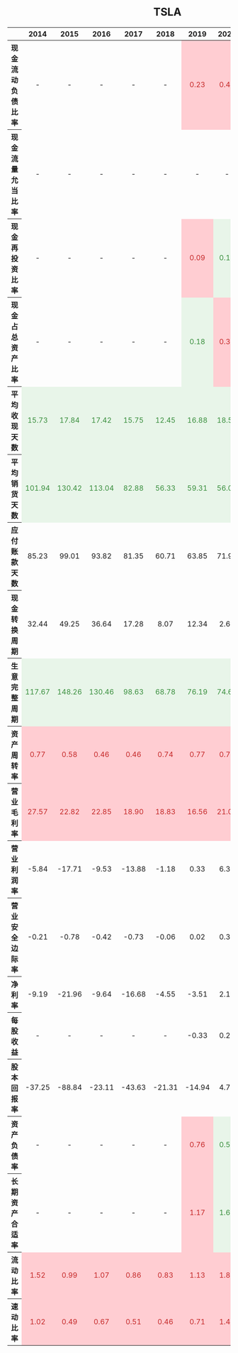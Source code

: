 ---
---

<style type="text/css">
#T_8db20 table {
  width: 100%;
  table-layout: fixed;
}
#T_8db20 th {
  font-size: 100%;
  text-align: center;
  font-weight: bold;
}
#T_8db20 th:nth-child(1) {
  width: 20%;
}
#T_8db20 th:not(:first-child) {
  width: 8%;
}
#T_8db20 td {
  text-align: center;
}
#T_8db20 caption {
  caption-side: top;
  font-size: 150%;
  font-weight: bold;
  text-align: center;
  margin: 20px 0 20px 0;
}
#T_8db20_row0_col5, #T_8db20_row0_col6, #T_8db20_row0_col7, #T_8db20_row0_col8, #T_8db20_row0_col9, #T_8db20_row2_col5, #T_8db20_row3_col6, #T_8db20_row3_col7, #T_8db20_row9_col0, #T_8db20_row9_col1, #T_8db20_row9_col2, #T_8db20_row9_col3, #T_8db20_row9_col4, #T_8db20_row9_col5, #T_8db20_row9_col6, #T_8db20_row9_col7, #T_8db20_row10_col0, #T_8db20_row10_col1, #T_8db20_row10_col2, #T_8db20_row10_col3, #T_8db20_row10_col4, #T_8db20_row10_col5, #T_8db20_row10_col6, #T_8db20_row10_col7, #T_8db20_row10_col8, #T_8db20_row10_col9, #T_8db20_row16_col5, #T_8db20_row17_col5, #T_8db20_row17_col7, #T_8db20_row18_col0, #T_8db20_row18_col1, #T_8db20_row18_col2, #T_8db20_row18_col3, #T_8db20_row18_col4, #T_8db20_row18_col5, #T_8db20_row18_col6, #T_8db20_row18_col7, #T_8db20_row18_col8, #T_8db20_row18_col9, #T_8db20_row19_col0, #T_8db20_row19_col1, #T_8db20_row19_col2, #T_8db20_row19_col3, #T_8db20_row19_col4, #T_8db20_row19_col5, #T_8db20_row19_col6, #T_8db20_row19_col7, #T_8db20_row19_col8, #T_8db20_row19_col9 {
  background-color: #ffcdd2;
  color: #c62828;
}
#T_8db20_row1_col9, #T_8db20_row2_col6, #T_8db20_row2_col7, #T_8db20_row2_col8, #T_8db20_row2_col9, #T_8db20_row3_col5, #T_8db20_row3_col8, #T_8db20_row3_col9, #T_8db20_row4_col0, #T_8db20_row4_col1, #T_8db20_row4_col2, #T_8db20_row4_col3, #T_8db20_row4_col4, #T_8db20_row4_col5, #T_8db20_row4_col6, #T_8db20_row4_col7, #T_8db20_row4_col8, #T_8db20_row4_col9, #T_8db20_row5_col0, #T_8db20_row5_col1, #T_8db20_row5_col2, #T_8db20_row5_col3, #T_8db20_row5_col4, #T_8db20_row5_col5, #T_8db20_row5_col6, #T_8db20_row5_col7, #T_8db20_row5_col8, #T_8db20_row5_col9, #T_8db20_row8_col0, #T_8db20_row8_col1, #T_8db20_row8_col2, #T_8db20_row8_col3, #T_8db20_row8_col4, #T_8db20_row8_col5, #T_8db20_row8_col6, #T_8db20_row8_col7, #T_8db20_row8_col8, #T_8db20_row8_col9, #T_8db20_row9_col8, #T_8db20_row9_col9, #T_8db20_row16_col6, #T_8db20_row16_col7, #T_8db20_row16_col8, #T_8db20_row16_col9, #T_8db20_row17_col6, #T_8db20_row17_col8, #T_8db20_row17_col9 {
  background-color: #e8f5e9;
  color: #388e3c;
}
</style>
<table id="T_8db20">
  <caption>TSLA</caption>
  <thead>
    <tr>
      <th class="blank level0" >&nbsp;</th>
      <th id="T_8db20_level0_col0" class="col_heading level0 col0" >2014</th>
      <th id="T_8db20_level0_col1" class="col_heading level0 col1" >2015</th>
      <th id="T_8db20_level0_col2" class="col_heading level0 col2" >2016</th>
      <th id="T_8db20_level0_col3" class="col_heading level0 col3" >2017</th>
      <th id="T_8db20_level0_col4" class="col_heading level0 col4" >2018</th>
      <th id="T_8db20_level0_col5" class="col_heading level0 col5" >2019</th>
      <th id="T_8db20_level0_col6" class="col_heading level0 col6" >2020</th>
      <th id="T_8db20_level0_col7" class="col_heading level0 col7" >2021</th>
      <th id="T_8db20_level0_col8" class="col_heading level0 col8" >2022</th>
      <th id="T_8db20_level0_col9" class="col_heading level0 col9" >2023</th>
    </tr>
  </thead>
  <tbody>
    <tr>
      <th id="T_8db20_level0_row0" class="row_heading level0 row0" >现金流动负债比率</th>
      <td id="T_8db20_row0_col0" class="data row0 col0" >-</td>
      <td id="T_8db20_row0_col1" class="data row0 col1" >-</td>
      <td id="T_8db20_row0_col2" class="data row0 col2" >-</td>
      <td id="T_8db20_row0_col3" class="data row0 col3" >-</td>
      <td id="T_8db20_row0_col4" class="data row0 col4" >-</td>
      <td id="T_8db20_row0_col5" class="data row0 col5" >0.23</td>
      <td id="T_8db20_row0_col6" class="data row0 col6" >0.42</td>
      <td id="T_8db20_row0_col7" class="data row0 col7" >0.58</td>
      <td id="T_8db20_row0_col8" class="data row0 col8" >0.55</td>
      <td id="T_8db20_row0_col9" class="data row0 col9" >0.46</td>
    </tr>
    <tr>
      <th id="T_8db20_level0_row1" class="row_heading level0 row1" >现金流量允当比率</th>
      <td id="T_8db20_row1_col0" class="data row1 col0" >-</td>
      <td id="T_8db20_row1_col1" class="data row1 col1" >-</td>
      <td id="T_8db20_row1_col2" class="data row1 col2" >-</td>
      <td id="T_8db20_row1_col3" class="data row1 col3" >-</td>
      <td id="T_8db20_row1_col4" class="data row1 col4" >-</td>
      <td id="T_8db20_row1_col5" class="data row1 col5" >-</td>
      <td id="T_8db20_row1_col6" class="data row1 col6" >-</td>
      <td id="T_8db20_row1_col7" class="data row1 col7" >-</td>
      <td id="T_8db20_row1_col8" class="data row1 col8" >-</td>
      <td id="T_8db20_row1_col9" class="data row1 col9" >1.25</td>
    </tr>
    <tr>
      <th id="T_8db20_level0_row2" class="row_heading level0 row2" >现金再投资比率</th>
      <td id="T_8db20_row2_col0" class="data row2 col0" >-</td>
      <td id="T_8db20_row2_col1" class="data row2 col1" >-</td>
      <td id="T_8db20_row2_col2" class="data row2 col2" >-</td>
      <td id="T_8db20_row2_col3" class="data row2 col3" >-</td>
      <td id="T_8db20_row2_col4" class="data row2 col4" >-</td>
      <td id="T_8db20_row2_col5" class="data row2 col5" >0.09</td>
      <td id="T_8db20_row2_col6" class="data row2 col6" >0.15</td>
      <td id="T_8db20_row2_col7" class="data row2 col7" >0.27</td>
      <td id="T_8db20_row2_col8" class="data row2 col8" >0.26</td>
      <td id="T_8db20_row2_col9" class="data row2 col9" >0.17</td>
    </tr>
    <tr>
      <th id="T_8db20_level0_row3" class="row_heading level0 row3" >现金占总资产比率</th>
      <td id="T_8db20_row3_col0" class="data row3 col0" >-</td>
      <td id="T_8db20_row3_col1" class="data row3 col1" >-</td>
      <td id="T_8db20_row3_col2" class="data row3 col2" >-</td>
      <td id="T_8db20_row3_col3" class="data row3 col3" >-</td>
      <td id="T_8db20_row3_col4" class="data row3 col4" >-</td>
      <td id="T_8db20_row3_col5" class="data row3 col5" >0.18</td>
      <td id="T_8db20_row3_col6" class="data row3 col6" >0.37</td>
      <td id="T_8db20_row3_col7" class="data row3 col7" >0.28</td>
      <td id="T_8db20_row3_col8" class="data row3 col8" >0.20</td>
      <td id="T_8db20_row3_col9" class="data row3 col9" >0.15</td>
    </tr>
    <tr>
      <th id="T_8db20_level0_row4" class="row_heading level0 row4" >平均收现天数</th>
      <td id="T_8db20_row4_col0" class="data row4 col0" >15.73</td>
      <td id="T_8db20_row4_col1" class="data row4 col1" >17.84</td>
      <td id="T_8db20_row4_col2" class="data row4 col2" >17.42</td>
      <td id="T_8db20_row4_col3" class="data row4 col3" >15.75</td>
      <td id="T_8db20_row4_col4" class="data row4 col4" >12.45</td>
      <td id="T_8db20_row4_col5" class="data row4 col5" >16.88</td>
      <td id="T_8db20_row4_col6" class="data row4 col6" >18.58</td>
      <td id="T_8db20_row4_col7" class="data row4 col7" >12.88</td>
      <td id="T_8db20_row4_col8" class="data row4 col8" >10.90</td>
      <td id="T_8db20_row4_col9" class="data row4 col9" >12.18</td>
    </tr>
    <tr>
      <th id="T_8db20_level0_row5" class="row_heading level0 row5" >平均销货天数</th>
      <td id="T_8db20_row5_col0" class="data row5 col0" >101.94</td>
      <td id="T_8db20_row5_col1" class="data row5 col1" >130.42</td>
      <td id="T_8db20_row5_col2" class="data row5 col2" >113.04</td>
      <td id="T_8db20_row5_col3" class="data row5 col3" >82.88</td>
      <td id="T_8db20_row5_col4" class="data row5 col4" >56.33</td>
      <td id="T_8db20_row5_col5" class="data row5 col5" >59.31</td>
      <td id="T_8db20_row5_col6" class="data row5 col6" >56.08</td>
      <td id="T_8db20_row5_col7" class="data row5 col7" >44.73</td>
      <td id="T_8db20_row5_col8" class="data row5 col8" >55.99</td>
      <td id="T_8db20_row5_col9" class="data row5 col9" >61.05</td>
    </tr>
    <tr>
      <th id="T_8db20_level0_row6" class="row_heading level0 row6" >应付账款天数</th>
      <td id="T_8db20_row6_col0" class="data row6 col0" >85.23</td>
      <td id="T_8db20_row6_col1" class="data row6 col1" >99.01</td>
      <td id="T_8db20_row6_col2" class="data row6 col2" >93.82</td>
      <td id="T_8db20_row6_col3" class="data row6 col3" >81.35</td>
      <td id="T_8db20_row6_col4" class="data row6 col4" >60.71</td>
      <td id="T_8db20_row6_col5" class="data row6 col5" >63.85</td>
      <td id="T_8db20_row6_col6" class="data row6 col6" >71.97</td>
      <td id="T_8db20_row6_col7" class="data row6 col7" >72.95</td>
      <td id="T_8db20_row6_col8" class="data row6 col8" >76.12</td>
      <td id="T_8db20_row6_col9" class="data row6 col9" >68.48</td>
    </tr>
    <tr>
      <th id="T_8db20_level0_row7" class="row_heading level0 row7" >现金转换周期</th>
      <td id="T_8db20_row7_col0" class="data row7 col0" >32.44</td>
      <td id="T_8db20_row7_col1" class="data row7 col1" >49.25</td>
      <td id="T_8db20_row7_col2" class="data row7 col2" >36.64</td>
      <td id="T_8db20_row7_col3" class="data row7 col3" >17.28</td>
      <td id="T_8db20_row7_col4" class="data row7 col4" >8.07</td>
      <td id="T_8db20_row7_col5" class="data row7 col5" >12.34</td>
      <td id="T_8db20_row7_col6" class="data row7 col6" >2.69</td>
      <td id="T_8db20_row7_col7" class="data row7 col7" >-15.34</td>
      <td id="T_8db20_row7_col8" class="data row7 col8" >-9.23</td>
      <td id="T_8db20_row7_col9" class="data row7 col9" >4.75</td>
    </tr>
    <tr>
      <th id="T_8db20_level0_row8" class="row_heading level0 row8" >生意完整周期</th>
      <td id="T_8db20_row8_col0" class="data row8 col0" >117.67</td>
      <td id="T_8db20_row8_col1" class="data row8 col1" >148.26</td>
      <td id="T_8db20_row8_col2" class="data row8 col2" >130.46</td>
      <td id="T_8db20_row8_col3" class="data row8 col3" >98.63</td>
      <td id="T_8db20_row8_col4" class="data row8 col4" >68.78</td>
      <td id="T_8db20_row8_col5" class="data row8 col5" >76.19</td>
      <td id="T_8db20_row8_col6" class="data row8 col6" >74.66</td>
      <td id="T_8db20_row8_col7" class="data row8 col7" >57.61</td>
      <td id="T_8db20_row8_col8" class="data row8 col8" >66.89</td>
      <td id="T_8db20_row8_col9" class="data row8 col9" >73.23</td>
    </tr>
    <tr>
      <th id="T_8db20_level0_row9" class="row_heading level0 row9" >资产周转率</th>
      <td id="T_8db20_row9_col0" class="data row9 col0" >0.77</td>
      <td id="T_8db20_row9_col1" class="data row9 col1" >0.58</td>
      <td id="T_8db20_row9_col2" class="data row9 col2" >0.46</td>
      <td id="T_8db20_row9_col3" class="data row9 col3" >0.46</td>
      <td id="T_8db20_row9_col4" class="data row9 col4" >0.74</td>
      <td id="T_8db20_row9_col5" class="data row9 col5" >0.77</td>
      <td id="T_8db20_row9_col6" class="data row9 col6" >0.73</td>
      <td id="T_8db20_row9_col7" class="data row9 col7" >0.94</td>
      <td id="T_8db20_row9_col8" class="data row9 col8" >1.13</td>
      <td id="T_8db20_row9_col9" class="data row9 col9" >1.02</td>
    </tr>
    <tr>
      <th id="T_8db20_level0_row10" class="row_heading level0 row10" >营业毛利率</th>
      <td id="T_8db20_row10_col0" class="data row10 col0" >27.57</td>
      <td id="T_8db20_row10_col1" class="data row10 col1" >22.82</td>
      <td id="T_8db20_row10_col2" class="data row10 col2" >22.85</td>
      <td id="T_8db20_row10_col3" class="data row10 col3" >18.90</td>
      <td id="T_8db20_row10_col4" class="data row10 col4" >18.83</td>
      <td id="T_8db20_row10_col5" class="data row10 col5" >16.56</td>
      <td id="T_8db20_row10_col6" class="data row10 col6" >21.02</td>
      <td id="T_8db20_row10_col7" class="data row10 col7" >25.28</td>
      <td id="T_8db20_row10_col8" class="data row10 col8" >25.60</td>
      <td id="T_8db20_row10_col9" class="data row10 col9" >18.25</td>
    </tr>
    <tr>
      <th id="T_8db20_level0_row11" class="row_heading level0 row11" >营业利润率</th>
      <td id="T_8db20_row11_col0" class="data row11 col0" >-5.84</td>
      <td id="T_8db20_row11_col1" class="data row11 col1" >-17.71</td>
      <td id="T_8db20_row11_col2" class="data row11 col2" >-9.53</td>
      <td id="T_8db20_row11_col3" class="data row11 col3" >-13.88</td>
      <td id="T_8db20_row11_col4" class="data row11 col4" >-1.18</td>
      <td id="T_8db20_row11_col5" class="data row11 col5" >0.33</td>
      <td id="T_8db20_row11_col6" class="data row11 col6" >6.32</td>
      <td id="T_8db20_row11_col7" class="data row11 col7" >12.07</td>
      <td id="T_8db20_row11_col8" class="data row11 col8" >16.98</td>
      <td id="T_8db20_row11_col9" class="data row11 col9" >9.19</td>
    </tr>
    <tr>
      <th id="T_8db20_level0_row12" class="row_heading level0 row12" >营业安全边际率</th>
      <td id="T_8db20_row12_col0" class="data row12 col0" >-0.21</td>
      <td id="T_8db20_row12_col1" class="data row12 col1" >-0.78</td>
      <td id="T_8db20_row12_col2" class="data row12 col2" >-0.42</td>
      <td id="T_8db20_row12_col3" class="data row12 col3" >-0.73</td>
      <td id="T_8db20_row12_col4" class="data row12 col4" >-0.06</td>
      <td id="T_8db20_row12_col5" class="data row12 col5" >0.02</td>
      <td id="T_8db20_row12_col6" class="data row12 col6" >0.30</td>
      <td id="T_8db20_row12_col7" class="data row12 col7" >0.48</td>
      <td id="T_8db20_row12_col8" class="data row12 col8" >0.66</td>
      <td id="T_8db20_row12_col9" class="data row12 col9" >0.50</td>
    </tr>
    <tr>
      <th id="T_8db20_level0_row13" class="row_heading level0 row13" >净利率</th>
      <td id="T_8db20_row13_col0" class="data row13 col0" >-9.19</td>
      <td id="T_8db20_row13_col1" class="data row13 col1" >-21.96</td>
      <td id="T_8db20_row13_col2" class="data row13 col2" >-9.64</td>
      <td id="T_8db20_row13_col3" class="data row13 col3" >-16.68</td>
      <td id="T_8db20_row13_col4" class="data row13 col4" >-4.55</td>
      <td id="T_8db20_row13_col5" class="data row13 col5" >-3.51</td>
      <td id="T_8db20_row13_col6" class="data row13 col6" >2.19</td>
      <td id="T_8db20_row13_col7" class="data row13 col7" >10.25</td>
      <td id="T_8db20_row13_col8" class="data row13 col8" >15.45</td>
      <td id="T_8db20_row13_col9" class="data row13 col9" >15.50</td>
    </tr>
    <tr>
      <th id="T_8db20_level0_row14" class="row_heading level0 row14" >每股收益</th>
      <td id="T_8db20_row14_col0" class="data row14 col0" >-</td>
      <td id="T_8db20_row14_col1" class="data row14 col1" >-</td>
      <td id="T_8db20_row14_col2" class="data row14 col2" >-</td>
      <td id="T_8db20_row14_col3" class="data row14 col3" >-</td>
      <td id="T_8db20_row14_col4" class="data row14 col4" >-</td>
      <td id="T_8db20_row14_col5" class="data row14 col5" >-0.33</td>
      <td id="T_8db20_row14_col6" class="data row14 col6" >0.25</td>
      <td id="T_8db20_row14_col7" class="data row14 col7" >1.87</td>
      <td id="T_8db20_row14_col8" class="data row14 col8" >4.02</td>
      <td id="T_8db20_row14_col9" class="data row14 col9" >4.73</td>
    </tr>
    <tr>
      <th id="T_8db20_level0_row15" class="row_heading level0 row15" >股本回报率</th>
      <td id="T_8db20_row15_col0" class="data row15 col0" >-37.25</td>
      <td id="T_8db20_row15_col1" class="data row15 col1" >-88.84</td>
      <td id="T_8db20_row15_col2" class="data row15 col2" >-23.11</td>
      <td id="T_8db20_row15_col3" class="data row15 col3" >-43.63</td>
      <td id="T_8db20_row15_col4" class="data row15 col4" >-21.31</td>
      <td id="T_8db20_row15_col5" class="data row15 col5" >-14.94</td>
      <td id="T_8db20_row15_col6" class="data row15 col6" >4.78</td>
      <td id="T_8db20_row15_col7" class="data row15 col7" >21.06</td>
      <td id="T_8db20_row15_col8" class="data row15 col8" >33.60</td>
      <td id="T_8db20_row15_col9" class="data row15 col9" >27.95</td>
    </tr>
    <tr>
      <th id="T_8db20_level0_row16" class="row_heading level0 row16" >资产负债率</th>
      <td id="T_8db20_row16_col0" class="data row16 col0" >-</td>
      <td id="T_8db20_row16_col1" class="data row16 col1" >-</td>
      <td id="T_8db20_row16_col2" class="data row16 col2" >-</td>
      <td id="T_8db20_row16_col3" class="data row16 col3" >-</td>
      <td id="T_8db20_row16_col4" class="data row16 col4" >-</td>
      <td id="T_8db20_row16_col5" class="data row16 col5" >0.76</td>
      <td id="T_8db20_row16_col6" class="data row16 col6" >0.55</td>
      <td id="T_8db20_row16_col7" class="data row16 col7" >0.49</td>
      <td id="T_8db20_row16_col8" class="data row16 col8" >0.44</td>
      <td id="T_8db20_row16_col9" class="data row16 col9" >0.40</td>
    </tr>
    <tr>
      <th id="T_8db20_level0_row17" class="row_heading level0 row17" >长期资产合适率</th>
      <td id="T_8db20_row17_col0" class="data row17 col0" >-</td>
      <td id="T_8db20_row17_col1" class="data row17 col1" >-</td>
      <td id="T_8db20_row17_col2" class="data row17 col2" >-</td>
      <td id="T_8db20_row17_col3" class="data row17 col3" >-</td>
      <td id="T_8db20_row17_col4" class="data row17 col4" >-</td>
      <td id="T_8db20_row17_col5" class="data row17 col5" >1.17</td>
      <td id="T_8db20_row17_col6" class="data row17 col6" >1.62</td>
      <td id="T_8db20_row17_col7" class="data row17 col7" >1.36</td>
      <td id="T_8db20_row17_col8" class="data row17 col8" >1.52</td>
      <td id="T_8db20_row17_col9" class="data row17 col9" >1.73</td>
    </tr>
    <tr>
      <th id="T_8db20_level0_row18" class="row_heading level0 row18" >流动比率</th>
      <td id="T_8db20_row18_col0" class="data row18 col0" >1.52</td>
      <td id="T_8db20_row18_col1" class="data row18 col1" >0.99</td>
      <td id="T_8db20_row18_col2" class="data row18 col2" >1.07</td>
      <td id="T_8db20_row18_col3" class="data row18 col3" >0.86</td>
      <td id="T_8db20_row18_col4" class="data row18 col4" >0.83</td>
      <td id="T_8db20_row18_col5" class="data row18 col5" >1.13</td>
      <td id="T_8db20_row18_col6" class="data row18 col6" >1.88</td>
      <td id="T_8db20_row18_col7" class="data row18 col7" >1.38</td>
      <td id="T_8db20_row18_col8" class="data row18 col8" >1.53</td>
      <td id="T_8db20_row18_col9" class="data row18 col9" >1.73</td>
    </tr>
    <tr>
      <th id="T_8db20_level0_row19" class="row_heading level0 row19" >速动比率</th>
      <td id="T_8db20_row19_col0" class="data row19 col0" >1.02</td>
      <td id="T_8db20_row19_col1" class="data row19 col1" >0.49</td>
      <td id="T_8db20_row19_col2" class="data row19 col2" >0.67</td>
      <td id="T_8db20_row19_col3" class="data row19 col3" >0.51</td>
      <td id="T_8db20_row19_col4" class="data row19 col4" >0.46</td>
      <td id="T_8db20_row19_col5" class="data row19 col5" >0.71</td>
      <td id="T_8db20_row19_col6" class="data row19 col6" >1.49</td>
      <td id="T_8db20_row19_col7" class="data row19 col7" >1.00</td>
      <td id="T_8db20_row19_col8" class="data row19 col8" >0.94</td>
      <td id="T_8db20_row19_col9" class="data row19 col9" >1.13</td>
    </tr>
  </tbody>
</table>

